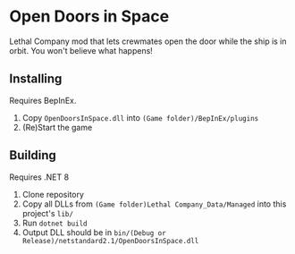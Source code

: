 # Open Doors in Space

Lethal Company mod that lets crewmates open the door while the ship is in orbit. You won't believe what happens!

## Installing

Requires BepInEx.

1. Copy `OpenDoorsInSpace.dll` into `(Game folder)/BepInEx/plugins`
1. (Re)Start the game

## Building

Requires .NET 8

1. Clone repository
1. Copy all DLLs from `(Game folder)Lethal Company_Data/Managed` into this project's `lib/`
1. Run `dotnet build`
1. Output DLL should be in `bin/(Debug or Release)/netstandard2.1/OpenDoorsInSpace.dll`